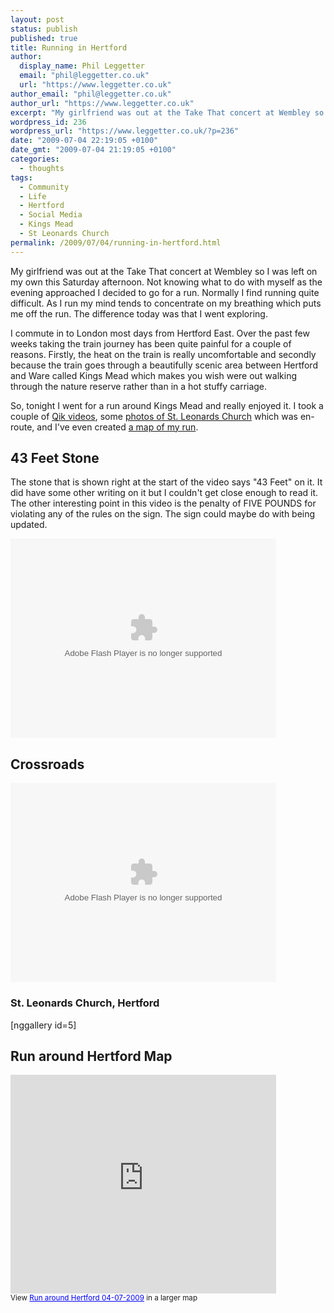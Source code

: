 ```yaml
---
layout: post
status: publish
published: true
title: Running in Hertford
author:
  display_name: Phil Leggetter
  email: "phil@leggetter.co.uk"
  url: "https://www.leggetter.co.uk"
author_email: "phil@leggetter.co.uk"
author_url: "https://www.leggetter.co.uk"
excerpt: "My girlfriend was out at the Take That concert at Wembley so I was left on my own this Saturday afternoon. Not knowing what to do with myself as the evening approached I decided to go for a run. Normally I find running quite difficult. As I run my mind tends to concentrate on my breathing which puts me off the run. The difference today was that I went exploring.\r\n"
wordpress_id: 236
wordpress_url: "https://www.leggetter.co.uk/?p=236"
date: "2009-07-04 22:19:05 +0100"
date_gmt: "2009-07-04 21:19:05 +0100"
categories:
  - thoughts
tags:
  - Community
  - Life
  - Hertford
  - Social Media
  - Kings Mead
  - St Leonards Church
permalink: /2009/07/04/running-in-hertford.html
---
```


<p>My girlfriend was out at the Take That concert at Wembley so I was left on my own this Saturday afternoon. Not knowing what to do with myself as the evening approached I decided to go for a run. Normally I find running quite difficult. As I run my mind tends to concentrate on my breathing which puts me off the run. The difference today was that I went exploring.<br />
<a id="more"></a><a id="more-236"></a></p>
<p>I commute in to London most days from Hertford East. Over the past few weeks taking the train journey has been quite painful for a couple of reasons. Firstly, the heat on the train is really uncomfortable and secondly because the train goes through a beautifully scenic area between Hertford and Ware called Kings Mead which makes you wish were out walking through the nature reserve rather than in a hot stuffy carriage.</p>
<p>So, tonight I went for a run around Kings Mead and really enjoyed it. I took a couple of <a href="#qik-videos">Qik videos</a>, some <a href="#st-leonards-church-hertford">photos of St. Leonards Church</a> which was en-route, and I've even created <a href="#run-around-hertford-map">a map of my run</a>.</p>
<p><a name="qik-videos"></a></p>
<h2>43 Feet Stone</h2>
<p>The stone that is shown right at the start of the video says "43 Feet" on it. It did have some other writing on it but I couldn't get close enough to read it. The other interesting point in this video is the penalty of FIVE POUNDS for violating any of the rules on the sign. The sign could maybe do with being updated.</p>
<p><object id="qikPlayer" classid="clsid:d27cdb6e-ae6d-11cf-96b8-444553540000" width="425" height="319" codebase="http://download.macromedia.com/pub/shockwave/cabs/flash/swflash.cab#version=6,0,40,0"><param name="align" value="middle" /><param name="allowScriptAccess" value="sameDomain" /><param name="allowFullScreen" value="true" /><param name="quality" value="high" /><param name="bgcolor" value="#333333" /><param name="FlashVars" value="rssURL=http://qik.com/video/c99bef37f4e648019d2b06ae89eb922a.rss&amp;autoPlay=false" /><param name="src" value="http://qik.com/swfs/qikPlayer4.swf" /><param name="name" value="qikPlayer" /><param name="flashvars" value="rssURL=http://qik.com/video/c99bef37f4e648019d2b06ae89eb922a.rss&amp;autoPlay=false" /><param name="allowfullscreen" value="true" /><embed id="qikPlayer" type="application/x-shockwave-flash" width="425" height="319" src="http://qik.com/swfs/qikPlayer4.swf" name="qikPlayer" flashvars="rssURL=http://qik.com/video/c99bef37f4e648019d2b06ae89eb922a.rss&amp;autoPlay=false" bgcolor="#333333" quality="high" allowfullscreen="true" allowscriptaccess="sameDomain" align="middle"></embed></object></p>
<h2>Crossroads</h2>
<p><object id="qikPlayer" classid="clsid:d27cdb6e-ae6d-11cf-96b8-444553540000" width="425" height="319" codebase="http://download.macromedia.com/pub/shockwave/cabs/flash/swflash.cab#version=6,0,40,0"><param name="align" value="middle" /><param name="allowScriptAccess" value="sameDomain" /><param name="allowFullScreen" value="true" /><param name="quality" value="high" /><param name="bgcolor" value="#333333" /><param name="FlashVars" value="rssURL=http://qik.com/video/fced96dd79b54c7f895ff1eb027d1d37.rss&amp;autoPlay=false" /><param name="src" value="http://qik.com/swfs/qikPlayer4.swf" /><param name="name" value="qikPlayer" /><param name="flashvars" value="rssURL=http://qik.com/video/fced96dd79b54c7f895ff1eb027d1d37.rss&amp;autoPlay=false" /><param name="allowfullscreen" value="true" /><embed id="qikPlayer" type="application/x-shockwave-flash" width="425" height="319" src="http://qik.com/swfs/qikPlayer4.swf" name="qikPlayer" flashvars="rssURL=http://qik.com/video/fced96dd79b54c7f895ff1eb027d1d37.rss&amp;autoPlay=false" bgcolor="#333333" quality="high" allowfullscreen="true" allowscriptaccess="sameDomain" align="middle"></embed></object></p>
<p><a name="st-leonards-church-hertford"></a></p>
<h3>St. Leonards Church, Hertford</h3>
<p>[nggallery id=5]</p>
<p><a name="run-around-hertford-map"></a></p>
<h2>Run around Hertford Map</h2>
<p><iframe width="425" height="350" frameborder="0" scrolling="no" marginheight="0" marginwidth="0" src="http://maps.google.co.uk/maps/ms?hl=en&amp;ie=UTF8&amp;t=h&amp;msa=0&amp;msid=102530182531195924138.00046de70ca69d3c833ad&amp;ll=51.802989,-0.062013&amp;spn=0.018576,0.036478&amp;z=14&amp;output=embed"></iframe><br /><small>View <a href="http://maps.google.co.uk/maps/ms?hl=en&amp;ie=UTF8&amp;t=h&amp;msa=0&amp;msid=102530182531195924138.00046de70ca69d3c833ad&amp;ll=51.802989,-0.062013&amp;spn=0.018576,0.036478&amp;z=14&amp;source=embed" style="color:#0000FF;text-align:left">Run around Hertford 04-07-2009</a> in a larger map</small></p>
